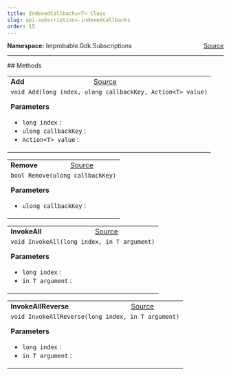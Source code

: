 ```yaml
---
title: IndexedCallbacks<T> Class
slug: api-subscriptions-indexedcallbacks
order: 15
---
```


<p><b>Namespace:</b> Improbable.Gdk.Subscriptions<span style="float: right"><a href="https://www.github.com/spatialos/gdk-for-unity/blob/0.3.3/workers/unity/Packages/io.improbable.gdk.core/Subscriptions/Callbacks/IndexedCallbacks.cs/#L6">Source</a></span></p>













</p>
<hr style="width:100%; border-top-color:#d8d8d8" />
## Methods


</p>


<table class="io-api-doc">    <tr>        <td class="io-api-doc-name"><a id="add-long-ulong-action-t"></a><b>Add</b></td>        <td class="io-api-doc-source"><a href="https://www.github.com/spatialos/gdk-for-unity/blob/0.3.3/workers/unity/Packages/io.improbable.gdk.core/Subscriptions/Callbacks/IndexedCallbacks.cs/#L11">Source</a></td>    </tr>    <tr>        <td class="io-api-doc-content" colspan="2"><code>void Add(long index, ulong callbackKey, Action&lt;T&gt; value)</code></p></p><b>Parameters</b><ul><li><code>long index</code> : </li><li><code>ulong callbackKey</code> : </li><li><code>Action&lt;T&gt; value</code> : </li></ul></td>    </tr></table>
<table class="io-api-doc">    <tr>        <td class="io-api-doc-name"><a id="remove-ulong"></a><b>Remove</b></td>        <td class="io-api-doc-source"><a href="https://www.github.com/spatialos/gdk-for-unity/blob/0.3.3/workers/unity/Packages/io.improbable.gdk.core/Subscriptions/Callbacks/IndexedCallbacks.cs/#L23">Source</a></td>    </tr>    <tr>        <td class="io-api-doc-content" colspan="2"><code>bool Remove(ulong callbackKey)</code></p></p><b>Parameters</b><ul><li><code>ulong callbackKey</code> : </li></ul></td>    </tr></table>
<table class="io-api-doc">    <tr>        <td class="io-api-doc-name"><a id="invokeall-long-in-t"></a><b>InvokeAll</b></td>        <td class="io-api-doc-source"><a href="https://www.github.com/spatialos/gdk-for-unity/blob/0.3.3/workers/unity/Packages/io.improbable.gdk.core/Subscriptions/Callbacks/IndexedCallbacks.cs/#L35">Source</a></td>    </tr>    <tr>        <td class="io-api-doc-content" colspan="2"><code>void InvokeAll(long index, in T argument)</code></p></p><b>Parameters</b><ul><li><code>long index</code> : </li><li><code>in T argument</code> : </li></ul></td>    </tr></table>
<table class="io-api-doc">    <tr>        <td class="io-api-doc-name"><a id="invokeallreverse-long-in-t"></a><b>InvokeAllReverse</b></td>        <td class="io-api-doc-source"><a href="https://www.github.com/spatialos/gdk-for-unity/blob/0.3.3/workers/unity/Packages/io.improbable.gdk.core/Subscriptions/Callbacks/IndexedCallbacks.cs/#L43">Source</a></td>    </tr>    <tr>        <td class="io-api-doc-content" colspan="2"><code>void InvokeAllReverse(long index, in T argument)</code></p></p><b>Parameters</b><ul><li><code>long index</code> : </li><li><code>in T argument</code> : </li></ul></td>    </tr></table>



